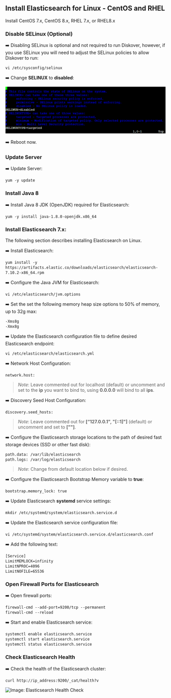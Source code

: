 ## Install Elasticsearch for Linux - CentOS and RHEL

Install CentOS 7.x, CentOS 8.x, RHEL 7.x, or RHEL8.x

### Disable SELinux (Optional)

➡️ Disabling SELinux is optional and not required to run Diskover, however, if you use SELinux you will need to adjust the SELinux policies to allow Diskover to run:
```
vi /etc/sysconfig/selinux
```

➡️ Change **SELINUX** to **disabled**:

![Image: Disable SELinux for Elasticsearch](images/image_elasticsearch_install_for_linux_disable_selinux.png)

➡️ Reboot now.

### Update Server

➡️ Update Server:
```
yum -y update
```

### Install Java 8

➡️ Install Java 8 JDK (OpenJDK) required for Elasticsearch:
```
yum -y install java-1.8.0-openjdk.x86_64
```

### Install Elasticsearch 7.x:

The following section describes installing Elasticsearch on Linux.

➡️ Install Elasticsearch:
```
yum install -y
https://artifacts.elastic.co/downloads/elasticsearch/elasticsearch-7.10.2-x86_64.rpm
```

➡️ Configure the Java JVM for Elasticsearch:
```
vi /etc/elasticsearch/jvm.options
```

➡️ Set the set the following memory heap size options to 50% of memory, up to 32g max:
```
-Xms8g
-Xmx8g
```

➡️ Update the Elasticsearch configuration file to define desired Elasticsearch endpoint:
```
vi /etc/elasticsearch/elasticsearch.yml
````

➡️ Network Host Configuration:
```
network.host:
```
> _Note_: Leave commented out for localhost (default) or uncomment and set to the  **ip**  you want to bind to, using  **0.0.0.0** will bind to all  **ips**.

➡️ Discovery Seed Host Configuration:
```
discovery.seed_hosts:
```

>_Note_: Leave commented out for **[“127.0.0.1", "[::1]"]** (default) or uncomment and set to **["<host ip>"]**.

➡️ Configure the Elasticsearch storage locations to the path of desired fast storage devices (SSD or other fast disk):
```
path.data: /var/lib/elasticsearch
path.logs: /var/log/elasticsearch
```

>_Note_: Change from default location below if desired.


➡️ Configure the Elasticsearch Bootstrap Memory variable to **true**:
```
bootstrap.memory_lock: true
```
  
➡️ Update Elasticsearch **systemd** service settings:
```
mkdir /etc/systemd/system/elasticsearch.service.d
```
  
➡️ Update the Elasticsearch service configuration file:
```
vi /etc/systemd/system/elasticsearch.service.d/elasticsearch.conf
```
  
➡️ Add the following text:
```
[Service]
LimitMEMLOCK=infinity
LimitNPROC=4096
LimitNOFILE=65536
```

### Open Firewall Ports for Elasticsearch
  
➡️ Open firewall ports:
```
firewall-cmd --add-port=9200/tcp --permanent
firewall-cmd --reload
```

➡️ Start and enable Elasticsearch service:
```
systemctl enable elasticsearch.service
systemctl start elasticsearch.service
systemctl status elasticsearch.service
```

### Check Elasticsearch Health

➡️ Check the health of the Elasticsearch cluster:
```
curl http://ip_address:9200/_cat/health?v
```

![Image: Elasticsearch Health Check](images/image_elasticsearch_install_for_linux_health_check.png)
